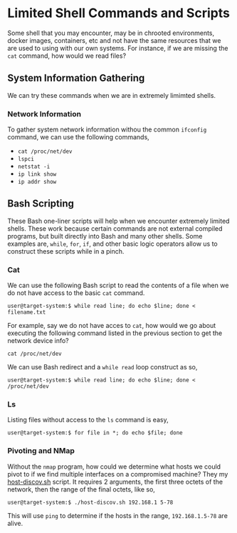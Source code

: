# Limited Shell Commands and Scripts
Some shell that you may encounter, may be in chrooted environments, docker images, containers, etc and not have the same resources that we are used to using with our own systems. For instance, if we are missing the `cat` command, how would we read files? 
## System Information Gathering
We can try these commands when we are in extremely limimted shells.
### Network Information
To gather system network information withou the common `ifconfig` command, we can use the following commands,
* `cat /proc/net/dev`
* `lspci`
* `netstat -i`
* `ip link show`
* `ip addr show`
## Bash Scripting
These Bash one-liner scripts will help when we encounter extremely limited shells. These work because certain commands are not external compiled programs, but built directly into Bash and many other shells. Some examples are, `while`, `for`, `if`, and other basic logic operators allow us to construct these scripts while in a pinch.
### Cat
We can use the following Bash script to read the contents of a file when we do not have access to the basic `cat` command.
```
user@target-system:$ while read line; do echo $line; done < filename.txt
```
For example, say we do not have acces to `cat`, how would we go about executing the following command listed in the previous section to get the network device info?
```
cat /proc/net/dev
```
We can use Bash redirect and a `while read` loop construct as so,
```
user@target-system:$ while read line; do echo $line; done < /proc/net/dev
```
### Ls
Listing files without access to the `ls` command is easy,
```
user@target-system:$ for file in *; do echo $file; done
```
### Pivoting and NMap
Without the `nmap` program, how could we determine what hosts we could pivot to if we find multiple interfaces on a compromised machine? They my [host-discov.sh](https://github.com/weaknetlabs/Penetration-Testing-Grimoire/blob/master/Tools/host-discov.sh) script. It requires 2 arguments, the first three octets of the network, then the range of the final octets, like so,
```
user@target-system:$ ./host-discov.sh 192.168.1 5-78
```
This will use `ping` to determine if the hosts in the range, `192.168.1.5-78` are alive.
